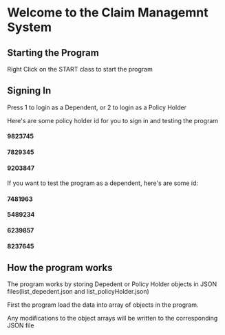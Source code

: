 # Welcome to the Claim Managemnt System

<h2>Starting the Program</h2>
<p>Right Click on the START class to start the program</p>

<h2>Signing In</h2>
<p>Press 1 to login as a Dependent, or 2 to login as a Policy Holder</p>

<p>Here's are some policy holder id for you to sign in and testing the program</p>
<h4>9823745</h4>
<h4>7829345</h4>
<h4>9203847</h4>

<p>If you want to test the program as a dependent, here's are some id: </p>
<h4>7481963</h4>
<h4>5489234</h4>
<h4>6239857</h4>
<h4>8237645</h4>

<h2>How the program works</h2>
<p>The program works by storing Depedent or Policy Holder objects in JSON files(list_depedent.json and list_policyHolder.json)</p>
<p>First the program load the data into array of objects in the program. </p>
<p>Any modifications to the object arrays will be written to the corresponding JSON file</p>
